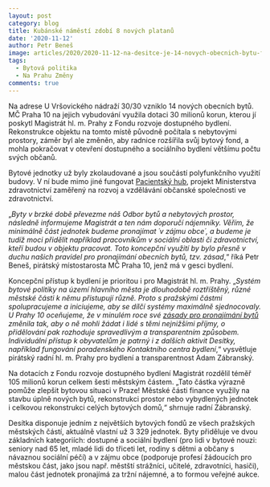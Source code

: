```yaml
---
layout: post
category: blog
title: Kubánské náměstí zdobí 8 nových platanů
date: '2020-11-12'
author: Petr Beneš
image: articles/2020/2020-11-12-na-desitce-je-14-novych-obecnich-bytu-financoval-je-prazsky-magistrat.jpg
tags:
  - Bytová politika
  - Na Prahu Změny  
comments: true
---
```



Na adrese U Vršovického nádraží 30/30 vzniklo 14 nových obecních bytů. MČ Praha 10 na jejich vybudování využila dotaci 30 milionů korun, kterou jí poskytl Magistrát hl. m. Prahy z Fondu rozvoje dostupného bydlení. Rekonstrukce objektu na tomto místě původně počítala s nebytovými prostory, záměr byl ale změněn, aby radnice rozšířila svůj bytový fond, a mohla pokračovat v otevření dostupného a sociálního bydlení většímu počtu svých občanů.

Bytové jednotky už byly zkolaudované a jsou součástí polyfunkčního využití budovy. V ní bude mimo jiné fungovat  [Pacientský hub](https://www.hospitalin.cz/zpravodajstvi/pacientsky-hub-servis-pro-organizace-pacientu-zajistilo-ministerstvo-zdravotnictvi-a-mestska-cast-praha-10-4095.html), projekt Ministerstva zdravotnictví zaměřený na rozvoj a vzdělávání občanské společnosti ve zdravotnictví.

„_Byty v brzké době převezme náš Odbor bytů a nebytových prostor, následně informujeme Magistrát a ten nám doporučí nájemníky. Věřím, že minimálně část jednotek budeme pronajímat ´v zájmu obce´, a budeme je tudíž moci přidělit například pracovníkům v sociální oblasti či zdravotnictví, kteří budou v objektu pracovat. Toto koncepční využití by bylo přesně v duchu našich pravidel pro pronajímání obecních bytů, tzv. zásad_,“ říká Petr Beneš, pirátský místostarosta MČ Praha 10, jenž má v gesci bydlení.

Koncepční přístup k bydlení je prioritou i pro Magistrát hl. m. Prahy. „_Systém bytové politiky na území hlavního města je dlouhodobě roztříštěný, různé městské části k němu přistupují různě. Proto s pražskými částmi spolupracujeme a iniciujeme, aby se dílčí systémy maximálně sjednocovaly. U Prahy 10 oceňujeme, že v minulém roce své  [zásady pro pronajímání bytů](https://www.praha10.cz/bydleni/zasady-pronajimani-bytu-sverenych-mc-praha-10)  změnila tak, aby o ně mohli žádat i lidé s těmi nejnižšími příjmy, o přidělování pak rozhoduje spravedlivým a transparentním způsobem. Individuální přístup k obyvatelům je patrný i z dalších aktivit Desítky, například fungování poradenského Kontaktního centra bydlení_,“ vysvětluje pirátský radní hl. m. Prahy pro bydlení a transparentnost Adam Zábranský.

Na dotacích z Fondu rozvoje dostupného bydlení Magistrát rozdělil téměř 105 milionů korun celkem šesti městským částem. „Tato částka výrazně pomůže zlepšit bytovou situaci v Praze! Městské části finance využily na stavbu úplně nových bytů, rekonstrukci prostor nebo vybydlených jednotek i celkovou rekonstrukci celých bytových domů,“ shrnuje radní Zábranský.

Desítka disponuje jedním z největších bytových fondů ze všech pražských městských částí, aktuálně vlastní už 3 329 jednotek. Byty přiděluje ve dvou základních kategoriích: dostupné a sociální bydlení (pro lidi v bytové nouzi: seniory nad 65 let, mladé lidi do třiceti let, rodiny s dětmi a občany s návaznou sociální péčí) a v zájmu obce (podporuje profesí žádoucích pro městskou část, jako jsou např. městští strážníci, učitelé, zdravotníci, hasiči), malou část jednotek pronajímá za tržní nájemné, a to formou veřejné aukce.
